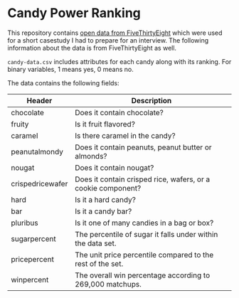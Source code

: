 # Candy Power Ranking

This repository contains [open data from FiveThirtyEight](https://github.com/fivethirtyeight/data/tree/master/candy-power-ranking) which were used for a short casestudy I had to prepare for an interview. The following information about the data is from FiveThirtyEight as well.

`candy-data.csv` includes attributes for each candy along with its ranking. For binary variables, 1 means yes, 0 means no.

The data contains the following fields:

Header | Description
-------|------------
chocolate | Does it contain chocolate?
fruity | Is it fruit flavored?
caramel | Is there caramel in the candy?
peanutalmondy | Does it contain peanuts, peanut butter or almonds?
nougat | Does it contain nougat?
crispedricewafer | Does it contain crisped rice, wafers, or a cookie component?
hard | Is it a hard candy?
bar | Is it a candy bar?
pluribus | Is it one of many candies in a bag or box?
sugarpercent | The percentile of sugar it falls under within the data set.
pricepercent | The unit price percentile compared to the rest of the set.
winpercent | The overall win percentage according to 269,000 matchups.

